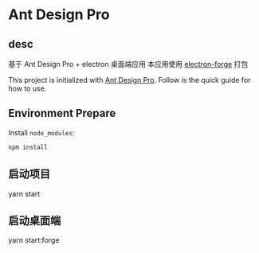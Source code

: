 # Ant Design Pro

## desc

基于 Ant Design Pro + electron 桌面端应用 本应用使用 [electron-forge](https://www.electronjs.org/zh/) 打包

This project is initialized with [Ant Design Pro](https://pro.ant.design). Follow is the quick guide for how to use.

## Environment Prepare

Install `node_modules`:

```bash
npm install
```

## 启动项目

yarn start

## 启动桌面端

yarn start:forge
